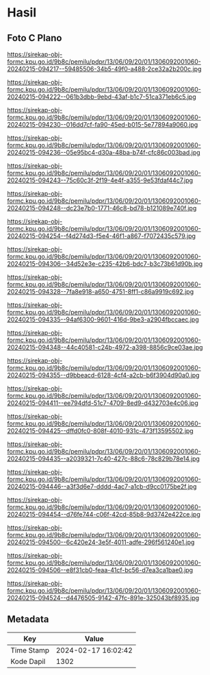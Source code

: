 # Hasil

## Foto C Plano

https://sirekap-obj-formc.kpu.go.id/9b8c/pemilu/pdpr/13/06/09/20/01/1306092001060-20240215-094217--59485506-34b5-49f0-a488-2ce32a2b200c.jpg

https://sirekap-obj-formc.kpu.go.id/9b8c/pemilu/pdpr/13/06/09/20/01/1306092001060-20240215-094222--061b3dbb-9ebd-43af-b1c7-51ca371eb6c5.jpg

https://sirekap-obj-formc.kpu.go.id/9b8c/pemilu/pdpr/13/06/09/20/01/1306092001060-20240215-094230--016dd7cf-fa90-45ed-b015-5e77894a9060.jpg

https://sirekap-obj-formc.kpu.go.id/9b8c/pemilu/pdpr/13/06/09/20/01/1306092001060-20240215-094236--05e95bc4-d30a-48ba-b74f-cfc86c003bad.jpg

https://sirekap-obj-formc.kpu.go.id/9b8c/pemilu/pdpr/13/06/09/20/01/1306092001060-20240215-094243--75c60c3f-2f19-4e4f-a355-9e53fdaf44c7.jpg

https://sirekap-obj-formc.kpu.go.id/9b8c/pemilu/pdpr/13/06/09/20/01/1306092001060-20240215-094248--dc23e7b0-1771-46c8-bd78-b121089e740f.jpg

https://sirekap-obj-formc.kpu.go.id/9b8c/pemilu/pdpr/13/06/09/20/01/1306092001060-20240215-094254--f4d274d3-f5e4-46f1-a867-f7072435c579.jpg

https://sirekap-obj-formc.kpu.go.id/9b8c/pemilu/pdpr/13/06/09/20/01/1306092001060-20240215-094306--34d52e3e-c235-42b6-bdc7-b3c73b61d90b.jpg

https://sirekap-obj-formc.kpu.go.id/9b8c/pemilu/pdpr/13/06/09/20/01/1306092001060-20240215-094328--7fa8e918-a650-4751-8ff1-c86a9919c692.jpg

https://sirekap-obj-formc.kpu.go.id/9b8c/pemilu/pdpr/13/06/09/20/01/1306092001060-20240215-094335--94af6300-9601-416d-9be3-a2904fbccaec.jpg

https://sirekap-obj-formc.kpu.go.id/9b8c/pemilu/pdpr/13/06/09/20/01/1306092001060-20240215-094348--44c40581-c24b-4972-a398-8856c9ce03ae.jpg

https://sirekap-obj-formc.kpu.go.id/9b8c/pemilu/pdpr/13/06/09/20/01/1306092001060-20240215-094355--d9bbeacd-6128-4cf4-a2cb-b6f3904d90a0.jpg

https://sirekap-obj-formc.kpu.go.id/9b8c/pemilu/pdpr/13/06/09/20/01/1306092001060-20240215-094411--ee794dfd-51c7-4709-8ed9-d432703e4c06.jpg

https://sirekap-obj-formc.kpu.go.id/9b8c/pemilu/pdpr/13/06/09/20/01/1306092001060-20240215-094425--dffd0fc0-808f-4010-931c-473f13595502.jpg

https://sirekap-obj-formc.kpu.go.id/9b8c/pemilu/pdpr/13/06/09/20/01/1306092001060-20240215-094435--a2039321-7c40-427c-88c6-78c829b78e14.jpg

https://sirekap-obj-formc.kpu.go.id/9b8c/pemilu/pdpr/13/06/09/20/01/1306092001060-20240215-094446--a3f3d6e7-dddd-4ac7-a1cb-d9cc0175be2f.jpg

https://sirekap-obj-formc.kpu.go.id/9b8c/pemilu/pdpr/13/06/09/20/01/1306092001060-20240215-094454--d76fe744-c06f-42cd-85b8-9d3742e422ce.jpg

https://sirekap-obj-formc.kpu.go.id/9b8c/pemilu/pdpr/13/06/09/20/01/1306092001060-20240215-094500--6c420e24-3e5f-4011-adfe-296f561240e1.jpg

https://sirekap-obj-formc.kpu.go.id/9b8c/pemilu/pdpr/13/06/09/20/01/1306092001060-20240215-094506--e8f31cb0-feaa-41cf-bc56-d7ea3ca1bae0.jpg

https://sirekap-obj-formc.kpu.go.id/9b8c/pemilu/pdpr/13/06/09/20/01/1306092001060-20240215-094524--d4476505-9142-47fc-891e-325043bf8935.jpg


## Metadata

| Key        | Value               |
| ---------- | ------------------- |
| Time Stamp | 2024-02-17 16:02:42 |
| Kode Dapil | 1302                |



